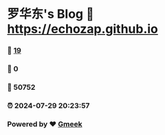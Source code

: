 # 罗华东's Blog :link: https://echozap.github.io 
### :page_facing_up: [19](https://echozap.github.io/tag.html) 
### :speech_balloon: 0 
### :hibiscus: 50752 
### :alarm_clock: 2024-07-29 20:23:57 
### Powered by :heart: [Gmeek](https://github.com/Meekdai/Gmeek)
